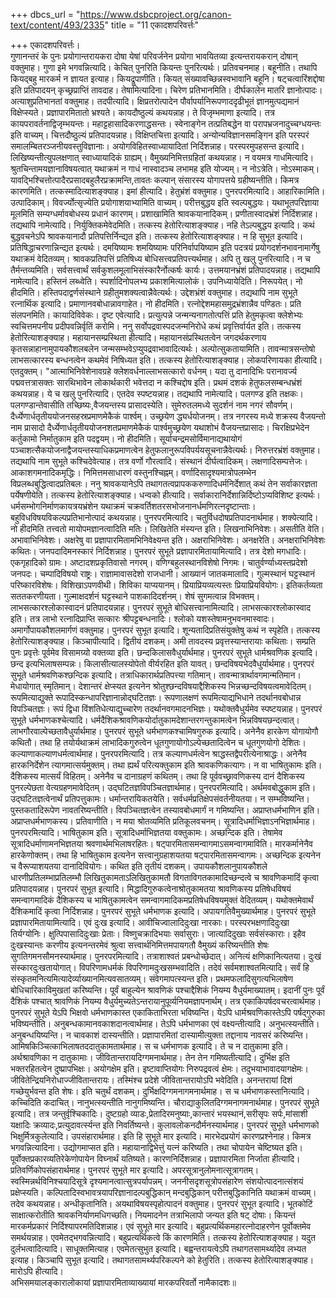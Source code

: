 +++
dbcs_url = "https://www.dsbcproject.org/canon-text/content/493/2335"
title = "11 एकादशपरिवर्त्तः"

+++
एकादशपरिवर्त्तः।  
गुणानन्तरं के पुनः प्रयोगान्तरायकरा दोषा येषां परिवर्जनेन प्रयोगा भावयितव्या इत्यन्तरायकरान् दोषान् वक्तुमाह। गुणा इमे भगवन्नित्यादि। केचित् पुनरिति कियन्तः पुनरित्यर्थः। प्रतिवचनमाह। बहूनीति। तथापि कियद्बहु मारकर्म न ज्ञायत इत्याह। कियद्रूपाणीति। कियत् संख्यावच्छिन्नस्वभावानि बहूनि। षट्चत्वारिंशद्दोषा इति प्रतिपादयन् कृच्छ्रप्राप्तिं तावदाह। तेषामित्यादिना। चिरेण प्रतिभानमिति। दीर्घकालेन मातरि ज्ञानोत्पादः। अत्याशुप्रतिभानतां वक्तुमाह। तदपीत्यादि। क्षिप्रतरोत्पादेन पौर्वापर्यानिरूपणाददृढीभूतं ज्ञानमुत्पद्यमानं विक्षेप्स्यते। प्रज्ञापारमितातो भ्रश्यते। कायदौष्ठुल्यं कथयन्नाह। ते विजृम्भमाणा इत्यादि। तत्र कायपरावर्तनाद्विजृम्भयन्तः। महाट्टहासादिकरणाद्धसन्तः। स्वेनाङ्गेन तत्प्रतिबद्धेन वा परापभ्रजनादुच्चग्धयन्तः इति वाच्यम्। चित्तदौष्ठुल्यं प्रतिपादयन्नाह। विक्षिप्तचित्ता इत्यादि। अन्योन्यविज्ञानसमङ्गिन इति परस्परं समालम्बितरञ्जनीयवस्तुविज्ञानाः। अयोगविहितस्वाध्यायादितां निर्दिशन्नाह। परस्परमुपहसन्त इत्यादि। लिखिष्यन्तीत्युपलक्षणात् स्वाध्यायादिकं ग्राह्यम्। वैमुख्यनिमित्तग्रहितां कथयन्नाह। न वयमत्र गाधमित्यादि। श्रुतचिन्तामयज्ञानाविषयत्वात् यथाक्रमं न गाधं नास्वादञ्च लभामह इति योज्यम्। न नोऽत्रेति। नोऽस्माकम्। यावद्भिश्चित्तोत्पादैरप्रसादबहुलैरप्रक्रामन्ति,तावतः कल्पान् संसारस्य योगापत्तये ग्रहीष्यन्तीति। किमत्र कारणमिति। तत्कस्मादित्याशङ्क्याह। इमां हीत्यादि। हेतुभ्रंशं वक्तुमाह। पुनरपरमित्यादि। आहारिकामिति। उत्पादिकाम्। विवर्ज्योत्सृज्येति प्रयोगाशयाभ्यामिति वाच्यम्। परीत्तबुद्धय इति स्वल्पबुद्धयः। यथाभूतपरिज्ञाया मूलमिति सम्यग्धर्मावबोधस्य प्रधानं कारणम्। प्रशाखामिति श्रावकयानादिकम्। प्रणीतास्वादभ्रंशं निर्दिशन्नाह। तद्यथापि नामेत्यादि। निर्युक्तिकमेवेदमिति। तत्कस्य हेतोरित्याशङ्क्याह। नहि तेऽल्पबुद्धय इत्यादि। कथं बुद्धवचनेऽपि श्रावकयानादौ प्रतिपत्तिर्निन्द्यत इति। तत्कस्य हेतोरित्याशङ्क्याह। न हि सुभूत इत्यादि। प्रतिषिद्धाचरणान्निन्द्यत इत्यर्थः। दमयिष्यामः शमयिष्यामः परिनिर्वापयिष्याम इति पदत्रयं प्रयोगदर्शनभावनामार्गेषु यथाक्रमं वेदितव्यम्। श्रावकप्रतिपत्तिं प्रतिषिध्य बोधिसत्त्वप्रतिपत्त्यर्थमाह। अपि तु खलु पुनरित्यादि। न च तैर्मन्तव्यमिति। सर्वसत्त्वार्थं सर्वकुशलमूलाभिसंस्कारैर्नोत्कर्षः कार्यः। उत्तमयानभ्रंशं प्रतिपादयन्नाह। तद्यथापि नामेत्यादि। हस्तिनं लब्ध्वेति। स्पर्शादिनोपलभ्य प्रकाशमित्यालोकं। उपनिध्यायेदिति। निरूपयेत्। नो हीदमिति। हस्तिपदाद्वर्णसंस्थाने ग्रहीतुमशक्यत्वान्नैवेत्यर्थः। उद्देशभ्रंशं वक्तुमाह। तद्यथापि नाम सुभूते रत्नार्थिक इत्यादि। प्रमाणानवबोधान्नावगाहेत। नो हीदमिति। रत्नोद्देशमहासमुद्रभ्रंशान्नैव पण्डितः। प्रति संलपनमिति। कायादिविवेकः। दृष्ट एवेत्यादि। प्रत्युत्पन्ने जन्मन्यनागतोत्पत्तिं प्रति हेतुमकृत्वा क्लेशेभ्यः स्वचित्तमपनीय प्रदीपवन्निर्वृतिं करोमि। ननु सर्वोपद्रवास्पदजन्मनिरोधे कथं प्रवृत्तिर्वार्यत इति। तत्कस्य हेतोरित्याशङ्क्याह। महायानसम्प्रस्थिता हीत्यादि। महायानसंप्रस्थितत्वेन जगदर्थकरणाय कृतसन्नाहानामुपायकौशलबलेन जन्मसम्भवेऽप्युपद्रवाभावादित्यर्थः। अल्पोत्सुकतायामिति। तावन्मात्रसन्तोषो लाभसत्कारस्य बन्धनत्वेन कथमेवं निषिध्यत इति। तत्कस्य हेतोरित्याशङ्क्याह। लोकपरिणायका हीत्यादि। एतदुक्तम्। "आत्माभिनिवेशेनावग्रहे क्लेशवर्धनाल्लाभसत्कारो वर्धनम्। यदा तु दानादिभिः परानावर्ज्य पद्मवत्तत्रासक्तः सारथिभावेन लोकार्थकारी भवेत्तदा न कश्चिद्दोष इति। प्रथमं दशकं हेतुफलसम्बन्धभ्रंशं कथयन्नाह। ये च खलु पुनरित्यादि। एतदेव स्पष्टयन्नाह। तद्यथापि नामेत्यादि। पलगण्ड इति तक्षकः। पलगण्डान्तेवासीति तच्छिष्यः,वैजयन्तस्य प्रासादस्येति। सुमेरुतलमध्ये सुदर्शनं नाम नगरं सौवर्णम्। दैर्ध्येणार्धतृतीययोजनसहस्रप्रमाणमेकैकं पार्श्वम्। उच्छ्रयेण द्ध्यर्धयोजनम्। तत्र नगरस्य मध्ये शक्रस्य वैजयन्तो नाम प्रासादो दैर्ध्येणार्धतृतीययोजनशतप्रमाणमेकैकं पार्श्वमुच्छ्रयेण यथाशोभं वैजयन्तप्रासादः। चिरक्षिप्रभेदेन कर्तुकामो निर्मातुकाम इति पदद्वयम्। नो हीदमिति। सूर्याचन्द्रमसोर्विमानाद्यथायोगं पञ्चाशत्सैकयोजनाद्वैजयन्तस्याधिकप्रमाणत्वेन हेतुफलानुरूपविपर्ययसूचनान्नैवेत्यर्थः। निरुत्तरभ्रंशं वक्तुमाह। तद्यथापि नाम सुभूते कश्चिदेवेत्याह। तत्र वर्णो गौरत्वादि। संस्थानं दीर्घत्वादिकम्। लक्षणादिसम्पत्तेजः। आकाशगमनादिकमृद्धिः। निमित्तमसाधारणं वस्तुनश्चिह्नम्। वर्णादिसादृश्यमात्रोपलम्भेन विप्रलब्धबुद्धित्वादप्रतिबलः। ननु श्रावकयानेऽपि तथागतत्वप्रापककरुणादिधर्मनिर्देशात् कथं तेन सर्वाकारज्ञता पर्येषणीयेति। तत्कस्य हेतोरित्याशङ्क्याह। धन्वको हीत्यादि। सर्वाकारानिर्देशान्निर्दिष्टोऽप्यविशिष्ट इत्यर्थः। धर्मसम्भोगनिर्माणकायत्रयभ्रंशेन यथाक्रमं चक्रवर्तिशतरसभोजनानर्धमणिरत्नदृष्टान्ताः। बहुविधविषयविकल्पप्रतिभानोत्पादं कथयन्नाह। पुनरपरमित्यादि। चतुर्विधदोषप्रतिपादनार्थमाह। शक्येत्यादि। नो हीदमिति तत्त्वतो मायोपमज्ञानत्वादिति मतिः। लिखितेति मंस्यन्त इति। लिखनाभिनिवेशः। असतीति वेति। अभावाभिनिवेशः। अक्षरेषु वा प्रज्ञापारमितामभिनिवेक्ष्यन्त इति। अक्षराभिनिवेशः। अनक्षरेति। अनक्षराभिनिवेशः कथितः। जनपदादिमनस्कारं निर्दिशन्नाह। पुनरपरं सुभूते प्रज्ञापारमितायामित्यादि। तत्र देशो मगधादिः। एकगृहादिको ग्रामः। अष्टादशप्रकृतिवासो नगरम्। वणिग्बहुलस्थानविशेषो निगमः। चातुर्वर्ण्याध्यस्तप्रदेशो जनपदः। चम्पादिविषयो राष्ट्रः। राज्ञामावासदेशो राजधानी। आख्यानं जातकमालादि। गुल्मस्थानं घट्टस्थानं परिष्कारविशेषः। विशिखाऽपणवीथी। शिविका याप्ययानम्। प्रियाप्रियव्यत्यस्तः प्रियाप्रियवियोगः। इतिकर्तव्यता सततकरणीयता। गुल्माक्षदर्शनं घट्टस्थाने पाशकादिदर्शनम्। शेषं सुगमत्वान्न विभक्तम्। लाभसत्कारश्लोकास्वादनं प्रतिपादयन्नाह। पुनरपरं सुभूते बोधिसत्त्वानामित्यादि। लाभसत्कारश्लोकास्वाद इति। तत्र लाभो रत्नादिप्राप्ति सत्कारः श्रीपट्टबन्धनादिः। श्लोको यशस्तेषामनुभवनमास्वादः। अमार्गोपायकौशलमार्गणं वक्तुमाह। पुनरपरं सुभूत इत्यादि। शून्यतादिप्रतिसंयुक्तेषु कथं न स्पृहेति। तत्कस्य हेतोरित्याशङ्क्याह। किञ्चापीत्यादि। द्वितीयं दशकम्। अमी तावदस्य प्रवृत्तस्यान्तरायाः कथिताः। सम्प्रति पुनः प्रवृत्तेः पूर्वमेव विसामग्र्यो वक्तव्या इति। छन्दकिलासवैधुर्यार्थमाह। पुनरपरं सुभूते धार्मश्रवणिक इत्यादि। छन्द इत्यभिलाषसम्पन्नः। किलासीत्यालस्योपेतो वीर्यरहित इति यावत्। छन्दविषयभेदवैधुर्यार्थमाह। पुनरपरं सुभूते धार्मश्रवणिकश्छन्दिक इत्यादि। तत्राधिकारार्थप्रतिपत्त्या गतिमान्। तावन्मात्रार्थावगमान्मतिमान। मेधायोगात् स्मृतिमान्। देशान्तरं क्षेप्स्यत इत्यनेन श्रोतुश्छन्दविषयाद्दैशिकस्य भिन्नच्छन्दविषयत्वमावेदितम्। रूपमित्याद्युक्ते रूपादिस्कन्धापरिज्ञानान्नोद्घटितज्ञः। रूपणालक्षणं रूपमित्याद्यभिधाने तदर्थानवबोधान्न विपञ्चितज्ञः। रूपं द्विधा विंशतिधेत्याद्युच्चारेण तदर्थानवगमादनभिज्ञः। यथोक्तवैधुर्यमेव स्पष्टयन्नाह। पुनरपरं सुभूते धर्मभाणकश्चेत्यादि। धर्मदैशिकश्रावणिकयोर्दातुकामदेशान्तरगन्तुकामत्वेन भिन्नविषयछन्दत्वात्। लाभगौरवाल्पेच्छतावैधुर्यार्थमाह। पुनरपरं सुभूते धर्मभाणकश्चामिषगुरुक इत्यादि। अनेनैव हारकेण योगायोगौ कथितौ। तथा हि तयोर्यथाक्रमं लाभादिकगुरुत्वेन धूतगुणायोगोऽल्पेच्छतादित्वेन च धूतगुणयोगो देशितः। कल्याणाकल्याणधर्मत्वार्थमाह। पुनरपरमित्यादि। तत्र कल्याणधर्मत्वेन श्राद्धस्तद्वैपरीत्येनाश्राद्धः। अनेनैव हारकनिर्देशेन त्यागमात्सर्यमुक्तम्। तथा ह्यर्थं परित्यक्तुकाम इति श्रावकणिकत्यागः। न वा भाषितुकामः इति। दैशिकस्य मात्सर्यं विहितम्। अनेनैव च दानाग्रहणं कथितम्। तथा हि पूर्ववच्छ्रावणिकस्य दानं दैशिकस्य पुनरल्पेछता वेत्यग्रहणमावेदितम्। उद्घटितज्ञविपञ्चितज्ञार्थमाह। पुनरपरमित्यादि। अर्थमवबोद्धुकाम इति। उद्घटितज्ञत्वेनार्थं प्रतिपत्तुकामः। धर्मान्तरायिकतयेति। सर्वधर्मप्रतिक्षेपसंवर्तनीयतया। न सम्भविष्यन्ति। पुस्तकतादिरूपेण नावतरिष्यन्तीति। विपञ्चितज्ञत्वेन तस्यावबोधमार्गं न गमिष्यन्ति। अप्राप्तधर्मभाणिन इति। अप्राप्तधर्मभाणकस्य। प्रतिवाणीति। न मया श्रोतव्यमिति प्रतिकूलवचनम्। सूत्रादिधर्माभिज्ञाऽनभिज्ञार्थमाह। पुनरपरमित्यादि। भाषितुकाम इति। सूत्रादिधर्माभिज्ञतया वक्तुकामः। अच्छन्दिक इति। तेषामेव सूत्रादिधर्माणामनभिज्ञतया श्रवणार्थमभिलाषरहितः। षट्पारमितासमन्वागमाऽसमन्वागमाविति। मारकर्मानेनैव हारकेणोक्तम्। तथा हि भाषितुकाम इत्यनेन सत्त्वानुग्रहाशयतया षट्पारमितासमन्वागमः। अच्छन्दिक इत्यनेन च वैरूप्याशयतया दानादिवियोगः। कथित इति तृतीयं दशकम्। उपायकौशलानुपायकौशले धारणीप्रतिलम्भाप्रतिलम्भौ लिखितुकामताऽलिखितुकामतौ विगताविगतकामादिच्छन्दत्वे च श्रावणिकमादिं कृत्वा प्रतिपादयन्नाह। पुनरपरं सुभूत इत्यादि। मिद्धादिगुरुकत्वेनाश्रोतुकामतया श्रावणिकस्य प्रतिषेधविषयं समन्वागमादिकं दैशिकस्य च भाषितुकामत्वेन समन्वागमादिकमप्रतिषेधविषयमुक्तं वेदितव्यम्। यथोक्तमेवार्थं दैशिकमादिं कृत्वा निर्दिशन्नाह। पुनरपरं सुभूते धर्मभाणक इत्यादि। अपायगतिवैमुख्यार्थमाह। पुनरपरं सुभूते प्रज्ञापारमितायामित्यादि। एवं दुःख इत्यादि। आवीचिज्वालादिदुःखा नारकाः। परस्परभक्षणादिदुःखा तिर्यग्योनिः। क्षुत्पिपासादिदुःखाः प्रेताः। विष्णुचक्रादिभयाः सर्वासुराः। जात्यादिदुखाः सर्वसंस्काराः। इहैव दुःखस्यान्तः करणीय इत्यनन्तरमेवं श्रुत्वा सत्त्वार्थनिमित्तमपायगतौ वैमुख्यं करिष्यन्तीति शेषः सुगतिगमनसौमनस्यार्थमाह। पुनरपरमित्यादि। तत्राशाश्वतं प्रबन्धोच्छेदात्। अनित्यं क्षणिकानित्यतया। दुःखं संस्कारदुःखतायोगात्। विपरिणामधर्मकं विपरिणामदुःखसम्भवादिति। तदेवं सर्वमशाश्वतमित्यादि। सर्वं हि संस्कृतमनित्यमित्यादेर्व्याख्यानमित्यवसातव्यम्। संवेगमापत्स्यन्त इति। प्रथमफलादिसुगत्यभिलाषेण बोधिचारिकाविमुखतां करिष्यन्ति। पूर्वं बाहुल्येन श्रावणिकं पश्चाद्दैशिकं नियम्य वैधुर्यमाख्यातम्। इदानीं पुनः पूर्वं दैशिकं पश्चात् श्रावणिकं नियम्य वैधुर्यमुच्यतेऽन्तरायानुपूर्व्यनियमज्ञापनार्थम्। तत्र एकाकिपर्षदवचरत्वार्थमाह। पुनरपरं सुभूते येऽपि भिक्षवो धर्मभाणकास्त एकाकिताभिरता भविष्यन्ति। येऽपि धार्मश्रवणिकास्तेऽपि पर्षद्गुरुका भविष्यन्तीति। अनुबन्धकामानवकाशदानत्वार्थमाह। तेऽपि धर्मभाणका एवं वक्ष्यन्तीत्यादि। अनुभत्स्यन्तीति। अनुबन्धयिष्यन्ति। न चावकाशं दास्यन्तीति। प्रज्ञापारमितां दास्यामीत्युक्ता तद्दानाय नावसरं करिष्यन्ति। आमिषकिञ्चित्काभिलाषतददातुकामतार्थमाह। स च धर्मभाणक इत्यादि। ते च न दातुकामा इति। अर्थश्रावणिका न दातुकामाः। जीवितान्तरायदिग्गमनार्थमाह। तेन तेन गमिष्यतीत्यादि। दुर्भिक्ष इति भक्तरहितत्वेन दुष्प्रापभिक्षः। अयोगक्षेम इति। इष्टावाप्तियोगः निरुपद्रवत्वं क्षेमः। तदुभयाभावादयागक्षेमः। जीवितेन्द्रियनिरोधाज्जीवितान्तरायः। तस्मिंश्च प्रदेशे जीवितान्तरायोऽपि भवेदिति। अनन्तरायां दिशं गच्छेयुर्भवन्त इति शेषः। इति चतुर्थं दशकम्। दुर्भिक्षदिग्गमनागमनार्थमाह। स च धर्मभाणकस्तानित्यादि। कच्चिदिति कदाचित्। नानुभत्स्यन्तीति नानुगमिष्यन्ति। चौराद्याकुलितदिग्गमनागमनार्थमाह। पुनरपरं सुभूते इत्यादि। तत्र जन्तुर्वृश्चिकादिः। दुष्टग्रहो व्याडः,प्रेतादिरमनुष्याः,कान्तारं भयस्थानं,सरीसृपः सर्पः,मांसाशी यक्षादिः क्रव्यादः,प्रत्युदावर्त्स्यन्त इति निवर्तिष्यन्ते। कुलावलोकनदौर्मनस्यार्थमाह। पुनरपरं सुभूते धर्मभाणको भिक्षुर्मित्रकुलेत्यादि। उपसंहारार्थमाह। इति हि सुभूते मार इत्यादि। मारभेदप्रयोगं कारणप्रश्नेनाह। किमत्र भगवन्नित्यादिना। उद्योगमाप्सत इति। महायानाद्विभेत्तुं यत्नं करिष्यति। तथा चोपायेन चेष्टिष्यत इति। पूर्वोक्तप्रकारव्यतिरेकेणोपायेन विघ्नार्थं यतिष्यते। कारणनिर्दिशन्नाह। प्रज्ञापारमिता निर्जाता हीत्यादि। प्रतिवर्णिकोपसंहारार्थमाह। पुनरपरं सुभूते मार इत्यादि। अपरसूत्रानुलोमनात्सूत्रागतम्। स्वस्मिन्नर्थविनिश्चयादिसूत्रे दृश्यमानत्वात्सुत्रपर्यापन्नम्। जननीसदृशसूत्रोपसंहारेण संशयोत्पादनात्संशयं प्रक्षेप्स्यति। कल्पितादिस्वभावत्रयापरिज्ञानादल्पबुद्धिकान् मन्दबुद्धिकान् परीत्तबुद्धिकानिति यथाक्रमं वाच्यम्। तदेव कथयन्नाह। अन्धीकृतानिति। अयथाविषयस्पृहोत्पादनं वक्तुमाह। पुनरपरं सुभूत इत्यादि। भूतकोटिं साक्षात्करोतीति श्रावकनिर्याणमधिगच्छति। नियमादनेन तत्राभिलापो जन्यत इति षट् दोषाः। कियन्तं मारकर्मप्रकारं निर्दिश्यापरमतिदिशन्नाह। एवं सुभूते मार इत्यादि। बहुप्रत्यर्थिकमहारत्नोदाहरणेन पूर्वोक्तमेव समर्थयन्नाह। एवमेतद्भगवन्नित्यादि। बहुप्रत्यर्थिकत्वे किं कारणमिति। तत्कस्य हेतोरित्याशङ्क्याह। यदुत दुर्लभत्वादित्यादि। साधूक्तमित्याह। एवमेतत्सुभुत इत्यादि। बह्वन्तरायत्वेऽपि तथागतसामर्थ्यादेव लभ्यत इत्याह। किञ्चापि सुभूत इत्यादि। तथागतसामर्थ्यपरिकल्पने को हेतुरिति। तत्कस्य हेतोरित्याशङ्क्याह। मारोऽपि हीत्यादि।  
अभिसमयालङ्कारालोकायां प्रज्ञापारमिताव्याख्यायां मारकपरिवर्तो नामैकादशः॥

